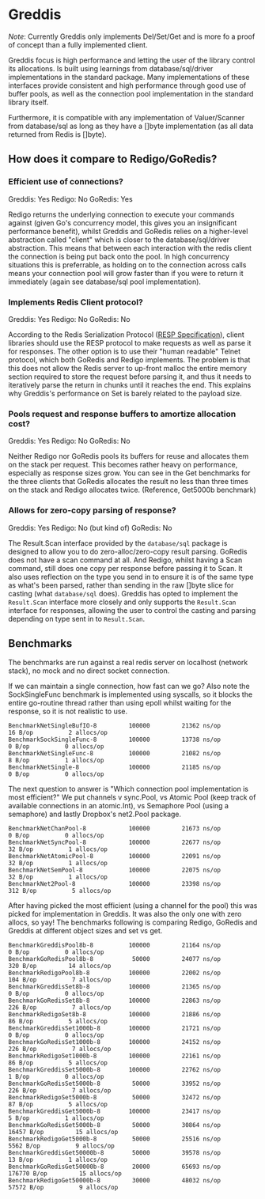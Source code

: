 # Greddis

*Note*: Currently Greddis only implements Del/Set/Get and is more fo a proof of concept than a fully implemented client.

Greddis focus is high performance and letting the user of the library control its allocations. Is built using learnings from database/sql/driver implementations in the standard package. Many implementations of these interfaces provide consistent and high performance through good use of buffer pools, as well as the connection pool implementation in the standard library itself.

Furthermore, it is compatible with any implementation of Valuer/Scanner from database/sql as long as they have a []byte implementation (as all data returned from Redis is []byte).

## How does it compare to Redigo/GoRedis?

### Efficient use of connections?
Greddis: Yes
Redigo: No
GoRedis: Yes

Redigo returns the underlying connection to execute your commands against (given Go's concurrency model, this gives you an insignificant performance benefit), whilst Greddis and GoRedis relies on a higher-level abstraction called "client" which is closer to the database/sql/driver abstraction. This means that between each interaction with the redis client the connection is being put back onto the pool. In high concurrency situations this is preferrable, as holding on to the connection across calls means your connection pool will grow faster than if you were to return it immediately (again see database/sql pool implementation).

### Implements Redis Client protocol?
Greddis: Yes
Redigo: No
GoRedis: No

According to the Redis Serialization Protocol ([RESP Specification](https://redis.io/topics/protocol)), client libraries should use the RESP protocol to make requests as well as parse it for responses. The other option is to use their "human readable" Telnet protocol, which both GoRedis and Redigo implements. The problem is that this does not allow the Redis server to up-front malloc the entire memory section required to store the request before parsing it, and thus it needs to iteratively parse the return in chunks until it reaches the end. This explains why Greddis's performance on Set is barely related to the payload size.

### Pools request and response buffers to amortize allocation cost?
Greddis: Yes
Redigo: No
GoRedis: No

Neither Redigo nor GoRedis pools its buffers for reuse and allocates them on the stack per request. This becomes rather heavy on performance, especially as response sizes grow. You can see in the Get benchmarks for the three clients that GoRedis allocates the result no less than three times on the stack and Redigo allocates twice. (Reference, Get5000b benchmark)

### Allows for zero-copy parsing of response?
Greddis: Yes
Redigo: No (but kind of)
GoRedis: No

The Result.Scan interface provided by the `database/sql` package is designed to allow you to do zero-alloc/zero-copy result parsing. GoRedis does not have a scan command at all. And Redigo, whilst having a Scan command, still does one copy per response before passing it to Scan. It also uses reflection on the type you send in to ensure it is of the same type as what's been parsed, rather than sending in the raw []byte slice for casting (what `database/sql` does). Greddis has opted to implement the `Result.Scan` interface more closely and only supports the `Result.Scan` interface for responses, allowing the user to control the casting and parsing depending on type sent in to `Result.Scan`.

## Benchmarks

The benchmarks are run against a real redis server on localhost (network stack), no mock and no direct socket connection.

If we can maintain a single connection, how fast can we go?
Also note the SockSingleFunc benchmark is implemented using syscalls, so it blocks the entire go-routine thread rather than using epoll whilst waiting for the response, so it is not realistic to use.
```
BenchmarkNetSingleBufIO-8     	  100000	     21362 ns/op	      16 B/op	       2 allocs/op
BenchmarkSockSingleFunc-8     	  100000	     13738 ns/op	       0 B/op	       0 allocs/op
BenchmarkNetSingleFunc-8      	  100000	     21082 ns/op	       8 B/op	       1 allocs/op
BenchmarkNetSingle-8          	  100000	     21185 ns/op	       0 B/op	       0 allocs/op
```
The next question to answer is "Which connection pool implementation is most efficient?"
We put channels v sync.Pool, vs Atomic Pool (keep track of available connections in an atomic.Int), vs Semaphore Pool (using a semaphore) and lastly Dropbox's net2.Pool package.
```
BenchmarkNetChanPool-8        	  100000	     21673 ns/op	       0 B/op	       0 allocs/op
BenchmarkNetSyncPool-8        	  100000	     22677 ns/op	      32 B/op	       1 allocs/op
BenchmarkNetAtomicPool-8      	  100000	     22091 ns/op	      32 B/op	       1 allocs/op
BenchmarkNetSemPool-8         	  100000	     22075 ns/op	      32 B/op	       1 allocs/op
BenchmarkNet2Pool-8           	  100000	     23398 ns/op	     312 B/op	       5 allocs/op
```
After having picked the most efficient (using a channel for the pool) this was picked for implementation in Greddis. It was also the only one with zero allocs, so yay!
The benchmarks following is comparing Redigo, GoRedis and Greddis at different object sizes and set vs get.
```
BenchmarkGreddisPool8b-8      	  100000	     21164 ns/op	       0 B/op	       0 allocs/op
BenchmarkGoRedisPool8b-8      	   50000	     24077 ns/op	     320 B/op	      14 allocs/op
BenchmarkRedigoPool8b-8       	  100000	     22002 ns/op	     104 B/op	       7 allocs/op
BenchmarkGreddisSet8b-8       	  100000	     21365 ns/op	       0 B/op	       0 allocs/op
BenchmarkGoRedisSet8b-8       	  100000	     22863 ns/op	     226 B/op	       7 allocs/op
BenchmarkRedigoSet8b-8        	  100000	     21886 ns/op	      86 B/op	       5 allocs/op
BenchmarkGreddisSet1000b-8    	  100000	     21721 ns/op	       0 B/op	       0 allocs/op
BenchmarkGoRedisSet1000b-8    	  100000	     24152 ns/op	     226 B/op	       7 allocs/op
BenchmarkRedigoSet1000b-8     	  100000	     22161 ns/op	      86 B/op	       5 allocs/op
BenchmarkGreddisSet5000b-8    	  100000	     22762 ns/op	       1 B/op	       0 allocs/op
BenchmarkGoRedisSet5000b-8    	   50000	     33952 ns/op	     226 B/op	       7 allocs/op
BenchmarkRedigoSet5000b-8     	   50000	     32472 ns/op	      87 B/op	       5 allocs/op
BenchmarkGreddisGet5000b-8    	  100000	     23417 ns/op	       5 B/op	       1 allocs/op
BenchmarkGoRedisGet5000b-8    	   50000	     30864 ns/op	   16457 B/op	      15 allocs/op
BenchmarkRedigoGet5000b-8     	   50000	     25516 ns/op	    5562 B/op	       9 allocs/op
BenchmarkGreddisGet50000b-8   	   50000	     39578 ns/op	      13 B/op	       1 allocs/op
BenchmarkGoRedisGet50000b-8   	   20000	     65693 ns/op	  176770 B/op	      15 allocs/op
BenchmarkRedigoGet50000b-8    	   30000	     48032 ns/op	   57572 B/op	       9 allocs/op
